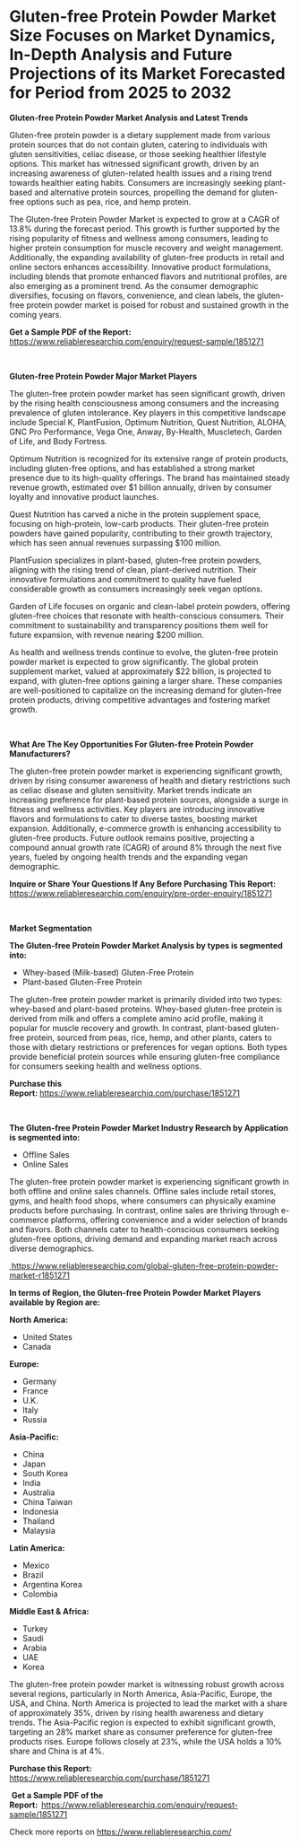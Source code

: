 <p><h1>Gluten-free Protein Powder Market Size Focuses on Market Dynamics, In-Depth Analysis and Future Projections of its Market Forecasted for Period from 2025 to 2032</h1></p><p><strong>Gluten-free Protein Powder Market Analysis and Latest Trends</strong></p>
<p><p>Gluten-free protein powder is a dietary supplement made from various protein sources that do not contain gluten, catering to individuals with gluten sensitivities, celiac disease, or those seeking healthier lifestyle options. This market has witnessed significant growth, driven by an increasing awareness of gluten-related health issues and a rising trend towards healthier eating habits. Consumers are increasingly seeking plant-based and alternative protein sources, propelling the demand for gluten-free options such as pea, rice, and hemp protein. </p><p>The Gluten-free Protein Powder Market is expected to grow at a CAGR of 13.8% during the forecast period. This growth is further supported by the rising popularity of fitness and wellness among consumers, leading to higher protein consumption for muscle recovery and weight management. Additionally, the expanding availability of gluten-free products in retail and online sectors enhances accessibility. Innovative product formulations, including blends that promote enhanced flavors and nutritional profiles, are also emerging as a prominent trend. As the consumer demographic diversifies, focusing on flavors, convenience, and clean labels, the gluten-free protein powder market is poised for robust and sustained growth in the coming years.</p></p>
<p><strong>Get a Sample PDF of the Report:&nbsp;</strong> <a href="https://www.reliableresearchiq.com/enquiry/request-sample/1851271?utm_campaign=3318&utm_medium=2&utm_source=Github&utm_content=ia&utm_term=26032025&utm_id=gluten-free-protein-powder">https://www.reliableresearchiq.com/enquiry/request-sample/1851271</a></p>
<p>&nbsp;</p>
<p><strong>Gluten-free Protein Powder Major Market Players</strong></p>
<p><p>The gluten-free protein powder market has seen significant growth, driven by the rising health consciousness among consumers and the increasing prevalence of gluten intolerance. Key players in this competitive landscape include Special K, PlantFusion, Optimum Nutrition, Quest Nutrition, ALOHA, GNC Pro Performance, Vega One, Anway, By-Health, Muscletech, Garden of Life, and Body Fortress.</p><p>Optimum Nutrition is recognized for its extensive range of protein products, including gluten-free options, and has established a strong market presence due to its high-quality offerings. The brand has maintained steady revenue growth, estimated over $1 billion annually, driven by consumer loyalty and innovative product launches.</p><p>Quest Nutrition has carved a niche in the protein supplement space, focusing on high-protein, low-carb products. Their gluten-free protein powders have gained popularity, contributing to their growth trajectory, which has seen annual revenues surpassing $100 million.</p><p>PlantFusion specializes in plant-based, gluten-free protein powders, aligning with the rising trend of clean, plant-derived nutrition. Their innovative formulations and commitment to quality have fueled considerable growth as consumers increasingly seek vegan options.</p><p>Garden of Life focuses on organic and clean-label protein powders, offering gluten-free choices that resonate with health-conscious consumers. Their commitment to sustainability and transparency positions them well for future expansion, with revenue nearing $200 million.</p><p>As health and wellness trends continue to evolve, the gluten-free protein powder market is expected to grow significantly. The global protein supplement market, valued at approximately $22 billion, is projected to expand, with gluten-free options gaining a larger share. These companies are well-positioned to capitalize on the increasing demand for gluten-free protein products, driving competitive advantages and fostering market growth.</p></p>
<p>&nbsp;</p>
<p><strong>What Are The Key Opportunities For Gluten-free Protein Powder Manufacturers?</strong></p>
<p><p>The gluten-free protein powder market is experiencing significant growth, driven by rising consumer awareness of health and dietary restrictions such as celiac disease and gluten sensitivity. Market trends indicate an increasing preference for plant-based protein sources, alongside a surge in fitness and wellness activities. Key players are introducing innovative flavors and formulations to cater to diverse tastes, boosting market expansion. Additionally, e-commerce growth is enhancing accessibility to gluten-free products. Future outlook remains positive, projecting a compound annual growth rate (CAGR) of around 8% through the next five years, fueled by ongoing health trends and the expanding vegan demographic.</p></p>
<p><strong>Inquire or Share Your Questions If Any Before Purchasing This Report:</strong> <a href="https://www.reliableresearchiq.com/enquiry/pre-order-enquiry/1851271?utm_campaign=3318&utm_medium=2&utm_source=Github&utm_content=ia&utm_term=26032025&utm_id=gluten-free-protein-powder">https://www.reliableresearchiq.com/enquiry/pre-order-enquiry/1851271</a></p>
<p>&nbsp;</p>
<p><strong>Market Segmentation</strong></p>
<p><strong>The Gluten-free Protein Powder Market Analysis by types is segmented into:</strong></p>
<p><ul><li>Whey-based (Milk-based) Gluten-Free Protein</li><li>Plant-based Gluten-Free Protein</li></ul></p>
<p><p>The gluten-free protein powder market is primarily divided into two types: whey-based and plant-based proteins. Whey-based gluten-free protein is derived from milk and offers a complete amino acid profile, making it popular for muscle recovery and growth. In contrast, plant-based gluten-free protein, sourced from peas, rice, hemp, and other plants, caters to those with dietary restrictions or preferences for vegan options. Both types provide beneficial protein sources while ensuring gluten-free compliance for consumers seeking health and wellness options.</p></p>
<p><strong>Purchase this Report:&nbsp;</strong><a href="https://www.reliableresearchiq.com/purchase/1851271?utm_campaign=3318&utm_medium=2&utm_source=Github&utm_content=ia&utm_term=26032025&utm_id=gluten-free-protein-powder">https://www.reliableresearchiq.com/purchase/1851271</a></p>
<p>&nbsp;</p>
<p><strong>The Gluten-free Protein Powder Market Industry Research by Application is segmented into:</strong></p>
<p><ul><li>Offline Sales</li><li>Online Sales</li></ul></p>
<p><p>The gluten-free protein powder market is experiencing significant growth in both offline and online sales channels. Offline sales include retail stores, gyms, and health food shops, where consumers can physically examine products before purchasing. In contrast, online sales are thriving through e-commerce platforms, offering convenience and a wider selection of brands and flavors. Both channels cater to health-conscious consumers seeking gluten-free options, driving demand and expanding market reach across diverse demographics.</p></p>
<p><a href="https://www.reliableresearchiq.com/global-gluten-free-protein-powder-market-r1851271?utm_campaign=3318&utm_medium=2&utm_source=Github&utm_content=ia&utm_term=26032025&utm_id=gluten-free-protein-powder">&nbsp;https://www.reliableresearchiq.com/global-gluten-free-protein-powder-market-r1851271</a></p>
<p><strong>In terms of Region, the Gluten-free Protein Powder Market Players available by Region are:</strong></p>
<p>
    <p> <strong> North America: </strong>
        <ul>
            <li>United States</li>
            <li>Canada</li>
        </ul>
        </p> 
    <p> <strong> Europe: </strong>
        <ul>
            <li>Germany</li>
            <li>France</li>
            <li>U.K.</li>
            <li>Italy</li>
            <li>Russia</li>
        </ul>
        </p> 
    <p> <strong> Asia-Pacific: </strong>
        <ul>
            <li>China</li>
            <li>Japan</li>
            <li>South Korea</li>
            <li>India</li>
            <li>Australia</li>
            <li>China Taiwan</li>
            <li>Indonesia</li>
            <li>Thailand</li>
            <li>Malaysia</li>
        </ul>
        </p> 
    <p> <strong> Latin America: </strong>
        <ul>
            <li>Mexico</li>
            <li>Brazil</li>
            <li>Argentina Korea</li>
            <li>Colombia</li>
        </ul>
        </p> 
    <p> <strong> Middle East & Africa: </strong>
        <ul>
            <li>Turkey</li>
            <li>Saudi</li>
            <li>Arabia</li>
            <li>UAE</li>
            <li>Korea</li>
        </ul>
    </p>
    </p>
<p><p>The gluten-free protein powder market is witnessing robust growth across several regions, particularly in North America, Asia-Pacific, Europe, the USA, and China. North America is projected to lead the market with a share of approximately 35%, driven by rising health awareness and dietary trends. The Asia-Pacific region is expected to exhibit significant growth, targeting an 28% market share as consumer preference for gluten-free products rises. Europe follows closely at 23%, while the USA holds a 10% share and China is at 4%.</p></p>
<p><strong>Purchase this Report: </strong><a href="https://www.reliableresearchiq.com/purchase/1851271?utm_campaign=3318&utm_medium=2&utm_source=Github&utm_content=ia&utm_term=26032025&utm_id=gluten-free-protein-powder">https://www.reliableresearchiq.com/purchase/1851271</a></p>
<p>&nbsp;<strong>Get a Sample PDF of the Report:&nbsp;&nbsp;</strong><a href="https://www.reliableresearchiq.com/enquiry/request-sample/1851271?utm_campaign=3318&utm_medium=2&utm_source=Github&utm_content=ia&utm_term=26032025&utm_id=gluten-free-protein-powder">https://www.reliableresearchiq.com/enquiry/request-sample/1851271</a></p>
<p><strong></strong></p>
<p>Check more reports on <a href="https://www.reliableresearchiq.com/?utm_campaign=3318&utm_medium=2&utm_source=Github&utm_content=ia&utm_term=26032025&utm_id=gluten-free-protein-powder">https://www.reliableresearchiq.com/</a></p>